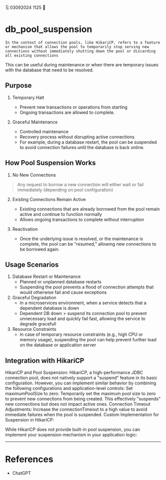 🗓️ 03092024 1125
📎 

# db_pool_suspension

```ad-abstract
In the context of connection pools, like HikariCP, refers to a feature or mechanism that allows the pool to temporarily stop serving new connections without immediately shutting down the pool or discarding all existing connections

```

This can be useful during maintenance or when there are temporary issues with the database that need to be resolved.

## Purpose
1. Temporary Halt
	- Prevent new transactions or operations from starting 
	- Ongoing transactions are allowed to complete.

2. Graceful Maintenance
	- Controlled maintenance
	- Recovery process without disrupting active connections
	- For example, during a database restart, the pool can be suspended to avoid connection failures until the database is back online.
## How Pool Suspension Works
1. No New Connections
> Any request to borrow a new connection will either wait or fail immediately (depending on pool configuration)

2. Existing Connections Remain Active
	-  Existing connections that are already borrowed from the pool remain active and continue to function normally
	- Allows ongoing transactions to complete without interruption

3. Reactivation
	- Once the underlying issue is resolved, or the maintenance is complete, the pool can be "resumed," allowing new connections to be borrowed again.
## Usage Scenarios

1. Database Restart or Maintenance
	- Planned or unplanned database restarts
	- Suspending the pool prevents a flood of connection attempts that would otherwise fail and cause exceptions
2. Graceful Degradation
	- In a microservices environment, when a service detects that a dependent database is down
	- Dependent DB down > suspend its connection pool to prevent unnecessary load and quickly fail fast, allowing the service to degrade gracefull
3. Resource Constraints
	- In case of temporary resource constraints (e.g., high CPU or memory usage), suspending the pool can help prevent further load on the database or application server
## Integration with HikariCP
HikariCP and Pool Suspension: HikariCP, a high-performance JDBC connection pool, does not natively support a "suspend" feature in its basic configuration. However, you can implement similar behavior by combining the following configurations and application-level controls:
Set maximumPoolSize to zero: Temporarily set the maximum pool size to zero to prevent new connections from being created. This effectively "suspends" new connections but does not impact active ones.
Connection Timeout Adjustments: Increase the connectionTimeout to a high value to avoid immediate failures when the pool is suspended.
Custom Implementation for Suspension in HikariCP:

While HikariCP does not provide built-in pool suspension, you can implement your suspension mechanism in your application logic:

---

# References
- ChatGPT